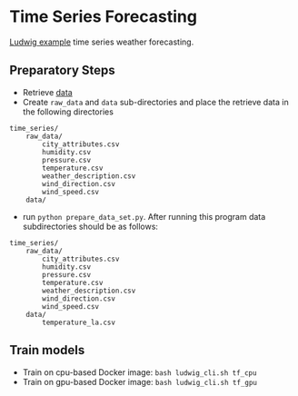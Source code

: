 # Time Series Forecasting

[Ludwig example](https://uber.github.io/ludwig/examples/#time-series-forecasting-weather-data-example) time series weather forecasting.


## Preparatory Steps
* Retrieve [data](https://www.kaggle.com/selfishgene/historical-hourly-weather-data)
* Create `raw_data` and `data` sub-directories and place the retrieve data in the following directories
``` 
time_series/
    raw_data/
        city_attributes.csv
        humidity.csv
        pressure.csv
        temperature.csv
        weather_description.csv
        wind_direction.csv
        wind_speed.csv
    data/
```
* run `python prepare_data_set.py`.  After running this program data subdirectories should be as follows:
``` 
time_series/
    raw_data/
        city_attributes.csv
        humidity.csv
        pressure.csv
        temperature.csv
        weather_description.csv
        wind_direction.csv
        wind_speed.csv
    data/
        temperature_la.csv
```

## Train models
* Train on cpu-based Docker image: `bash ludwig_cli.sh tf_cpu`
* Train on gpu-based Docker image: `bash ludwig_cli.sh tf_gpu`

